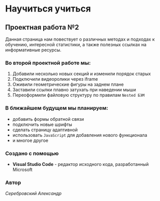 # Научиться учиться


## Проектная работа №2

Данная страница нам повествует о различных методах и подходах к обучению, интересной статистики, а также полезных ссылках на информативные ресурсы. 

### Во второй проектной работе мы:
1.  Добавили несколько новых секций и изменили порядок старых
2.  Подключили видеоролики через iframe
3.  Оживили геометрические фигуры на заднем плане
4.  Заставили ссылки плавно затухать при наведении мыши
5.  Переоформили файловую структуру по правилам `Nested БЭМ`

### В ближайшем будущем мы планируем: 
* добавить формы обратной связи
* подключить новые шрифты
* сделать страницу адаптивной
* использовать `JavaScript` для добавления нового функционала
* и многое другое

### Создано с помощью
 * **Visual Studio Code** - редактор исходного кода, разработанный Microsoft

 ### Автор
 *Серебровский Александр*
 


